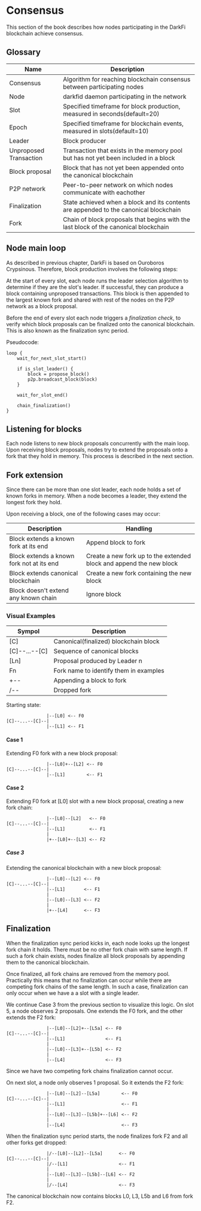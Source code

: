 # Consensus

This section of the book describes how nodes participating in the DarkFi
blockchain achieve consensus.

## Glossary

| Name                   | Description                                                                               |
|------------------------|-------------------------------------------------------------------------------------------|
| Consensus              | Algorithm for reaching blockchain consensus between participating nodes                   |
| Node                   | darkfid daemon participating in the network                                               |
| Slot                   | Specified timeframe for block production, measured in seconds(default=20)                 |
| Epoch                  | Specified timeframe for blockchain events, measured in slots(default=10)                  |
| Leader                 | Block producer                                                                            |
| Unproposed Transaction | Transaction that exists in the memory pool but has not yet been included in a block       |
| Block proposal         | Block that has not yet been appended onto the canonical blockchain                        |
| P2P network            | Peer-to-peer network on which nodes communicate with eachother                            |
| Finalization           | State achieved when a block and its contents are appended to the canonical blockchain     |
| Fork                   | Chain of block proposals that begins with the last block of the canonical blockchain      |

## Node main loop

As described in previous chapter, DarkFi is based on Ouroboros
Crypsinous. Therefore, block production involves the following steps:

At the start of every slot, each node runs the leader selection algorithm
to determine if they are the slot's leader. If successful, they can
produce a block containing unproposed transactions. This block is then
appended to the largest known fork and shared with rest of the nodes on
the P2P network as a block proposal.

Before the end of every slot each node triggers a _finalization check_,
to verify which block proposals can be finalized onto the canonical
blockchain. This is also known as the finalization sync period.

Pseudocode:
```
loop {
    wait_for_next_slot_start()

    if is_slot_leader() {
        block = propose_block()
        p2p.broadcast_block(block)
    }

    wait_for_slot_end()

    chain_finalization()
}
```

## Listening for blocks

Each node listens to new block proposals concurrently with the main
loop. Upon receiving block proposals, nodes try to extend the proposals
onto a fork that they hold in memory. This process is described in the
next section.

## Fork extension

Since there can be more than one slot leader, each node holds a set of
known forks in memory.  When a node becomes a leader, they extend the
longest fork they hold. 

Upon receiving a block, one of the following cases may occur:

| Description                               | Handling                                                            |
|-------------------------------------------|---------------------------------------------------------------------|
| Block extends a known fork at its end     | Append block to fork                                                |
| Block extends a known fork not at its end | Create a new fork up to the extended block and append the new block |
| Block extends canonical blockchain        | Create a new fork containing the new block                          |
| Block doesn't extend any known chain      | Ignore block                                                        |

### Visual Examples

| Sympol        | Description                            |
|---------------|----------------------------------------|
| [C]           | Canonical(finalized) blockchain block  |
| [C]--...--[C] | Sequence of canonical blocks           |
| [Ln]          | Proposal produced by Leader n          |
| Fn            | Fork name to identify them in examples |
| +--           | Appending a block to fork              |
| /--           | Dropped fork                           |

Starting state:

                   |--[L0] <-- F0
    [C]--...--[C]--|
                   |--[L1] <-- F1

#### Case 1

Extending F0 fork with a new block proposal:

                   |--[L0]+--[L2] <-- F0
    [C]--...--[C]--|
                   |--[L1]        <-- F1

#### Case 2

Extending F0 fork at [L0] slot with a new block proposal, creating a new fork chain:

                   |--[L0]--[L2]   <-- F0
    [C]--...--[C]--|
                   |--[L1]         <-- F1
                   |
                   |+--[L0]+--[L3] <-- F2

##### Case 3

Extending the canonical blockchain with a new block proposal:

                   |--[L0]--[L2] <-- F0
    [C]--...--[C]--|
                   |--[L1]       <-- F1
                   |
                   |--[L0]--[L3] <-- F2
                   |
                   |+--[L4]      <-- F3


## Finalization

When the finalization sync period kicks in, each node looks up the longest
fork chain it holds. There must be no other fork chain with same length.
If such a fork chain exists, nodes finalize all block proposals by appending them
to the canonical blockchain.

Once finalized, all fork chains are removed from the memory pool.
Practically this means that no finalization can occur while there are
competing fork chains of the same length. In such a case, finalization
can only occur when we have a a slot with a single leader.

We continue Case 3 from the previous section to visualize this logic.
On slot 5, a node observes 2 proposals. One extends the F0 fork,
and the other extends the F2 fork:

                   |--[L0]--[L2]+--[L5a] <-- F0
    [C]--...--[C]--|
                   |--[L1]               <-- F1
                   |
                   |--[L0]--[L3]+--[L5b] <-- F2
                   |
                   |--[L4]               <-- F3

Since we have two competing fork chains finalization cannot occur.

On next slot, a node only observes 1 proposal. So it extends the
F2 fork:

                   |--[L0]--[L2]--[L5a]        <-- F0
    [C]--...--[C]--|
                   |--[L1]                     <-- F1
                   |
                   |--[L0]--[L3]--[L5b]+--[L6] <-- F2
                   |
                   |--[L4]                     <-- F3

When the finalization sync period starts, the node finalizes fork
F2 and all other forks get dropped:

                   |/--[L0]--[L2]--[L5a]      <-- F0
    [C]--...--[C]--|
                   |/--[L1]                   <-- F1
                   |
                   |--[L0]--[L3]--[L5b]--[L6] <-- F2
                   |
                   |/--[L4]                   <-- F3

The canonical blockchain now contains blocks L0, L3, L5b and L6 from fork F2.

